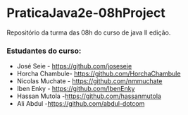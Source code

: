 # PraticaJava2e-08hProject

Repositório da turma das 08h do curso de java II edição.

### Estudantes do curso:

* José Seie - https://github.com/joseseie
* Horcha Chambule- https://github.com/HorchaChambule
* Nicolas Muchate - https://github.com/nmmuchate
* Iben Enky - https://github.com/IbenEnky
* Hassan Mutola -https://github.com/hassanmutola
* Ali Abdul -https://github.com/abdul-dotcom


